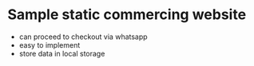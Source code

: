 # Sample static commercing website
- can proceed to checkout via whatsapp
- easy to implement
- store data in local storage